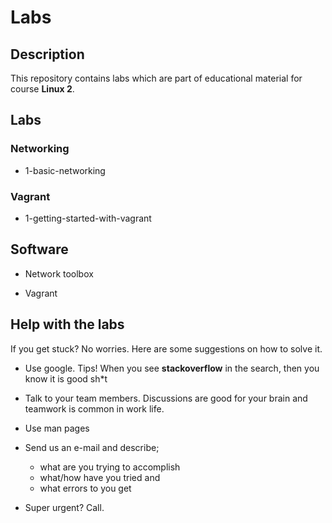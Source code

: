 # Labs

## Description

This repository contains labs which are part of educational material for course **Linux 2**.

## Labs

### Networking

- 1-basic-networking

### Vagrant

- 1-getting-started-with-vagrant

## Software

- Network toolbox

- Vagrant

## Help with the labs

If you get stuck? No worries. Here are some suggestions on how to solve it.

- Use google. Tips! When you see **stackoverflow** in the search, then you know it is good sh*t

- Talk to your team members. Discussions are good for your brain and teamwork is common in work life.

- Use man pages

- Send us an e-mail and describe;
    - what are you trying to accomplish
    - what/how have you tried and
    - what errors to you get

- Super urgent? Call.
